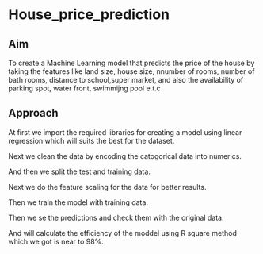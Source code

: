 # House_price_prediction
## Aim
To create a Machine Learning model that predicts the price of the house by taking the features like land size, house size, nnumber of rooms, number of bath rooms, distance to school,super market, and also the availability of parking spot, water front, swimmijng pool e.t.c
## Approach
At first we import the required libraries for creating a model using linear regression which will suits the best for the dataset.

Next we clean the data by encoding the catogorical data into numerics.

And then we split the test and training data.

Next we do the feature scaling for the data for better results.

Then we train the model with training data.

Then we se the predictions and check them with the original data.

And will calculate the efficiency of the moddel using R square method which we got is near to 98%.
